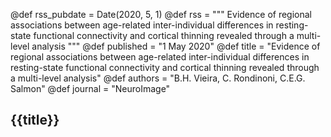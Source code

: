 @def rss_pubdate = Date(2020, 5, 1)
@def rss = """ Evidence of regional associations between age-related inter-individual differences in resting-state functional connectivity and cortical thinning revealed through a multi-level analysis """
@def published = "1 May 2020"
@def title = "Evidence of regional associations between age-related inter-individual differences in resting-state functional connectivity and cortical thinning revealed through a multi-level analysis"
@def authors = "B.H. Vieira, C. Rondinoni, C.E.G. Salmon"
@def journal = "NeuroImage"

## {{title}}
~~~<sup>~~~{{authors}}, _{{journal}}_, {{rss_pubdate}}~~~</sup>~~~


